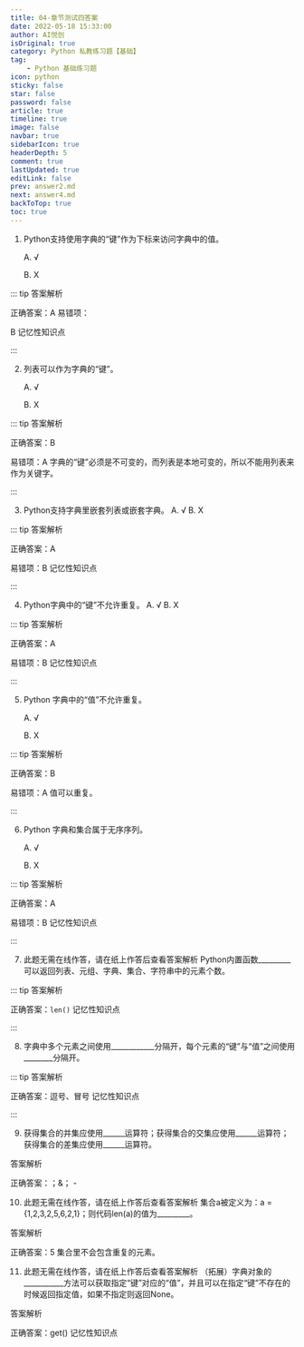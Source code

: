 ```yaml
---
title: 04-章节测试四答案
date: 2022-05-18 15:33:00
author: AI悦创
isOriginal: true
category: Python 私教练习题【基础】
tag:
    - Python 基础练习题
icon: python
sticky: false
star: false
password: false
article: true
timeline: true
image: false
navbar: true
sidebarIcon: true
headerDepth: 5
comment: true
lastUpdated: true
editLink: false
prev: answer2.md
next: answer4.md
backToTop: true
toc: true
---
```


1.  Python支持使用字典的“键”作为下标来访问字典中的值。 
    
    A. √ 
    
    B. X
    

::: tip 答案解析

正确答案：A 易错项：

B 记忆性知识点

:::    

2. 列表可以作为字典的“键”。 

    A. √ 

    B. X

::: tip 答案解析

正确答案：B 

易错项：A 字典的“键”必须是不可变的，而列表是本地可变的，所以不能用列表来作为关键字。

:::    

3.  Python支持字典里嵌套列表或嵌套字典。 A. √ B. X
    

::: tip 答案解析

正确答案：A 

易错项：B 记忆性知识点

:::    

4.  Python字典中的“键”不允许重复。 A. √ B. X
    

::: tip 答案解析

正确答案：A 

易错项：B 记忆性知识点

:::    

5. Python 字典中的“值”不允许重复。 

    A. √ 

    B. X

::: tip 答案解析

正确答案：B 

易错项：A 值可以重复。

:::    

6. Python 字典和集合属于无序序列。 

    A. √ 

    B. X

::: tip 答案解析

正确答案：A 

易错项：B 记忆性知识点

:::    

7.  此题无需在线作答，请在纸上作答后查看答案解析 Python内置函数\_\_\_\_\_\_\_\_\_可以返回列表、元组、字典、集合、字符串中的元素个数。
    

::: tip 答案解析

正确答案：`len()`  记忆性知识点

:::    

8.  字典中多个元素之间使用\_\_\_\_\_\_\_\_\_\_\_\_分隔开，每个元素的“键”与“值”之间使用\_\_\_\_\_\_\_\_分隔开。
    

::: tip 答案解析

正确答案：逗号、冒号 记忆性知识点

:::    

9.  获得集合的并集应使用\_\_\_\_\_\_运算符；获得集合的交集应使用\_\_\_\_\_\_运算符；获得集合的差集应使用\_\_\_\_\_\_运算符。
    

答案解析

正确答案：；&； -
    
10.  此题无需在线作答，请在纸上作答后查看答案解析 集合a被定义为：a = {1,2,3,2,5,6,2,1}；则代码len(a)的值为\_\_\_\_\_\_\_\_\_。
     

答案解析

正确答案：5 集合里不会包含重复的元素。
    
11.  此题无需在线作答，请在纸上作答后查看答案解析 （拓展）字典对象的\_\_\_\_\_\_\_\_\_\_\_方法可以获取指定“键”对应的“值”，并且可以在指定“键”不存在的时候返回指定值，如果不指定则返回None。
     

答案解析

正确答案：get() 记忆性知识点
